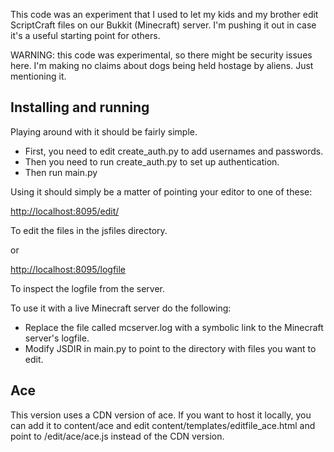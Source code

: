 This code was an experiment that I used to let my kids and my brother
edit ScriptCraft files on our Bukkit (Minecraft) server. I'm pushing
it out in case it's a useful starting point for others.

WARNING: this code was experimental, so there might be security issues
here. I'm making no claims about dogs being held hostage by
aliens. Just mentioning it.


Installing and running 
----------------------
Playing around with it should be fairly simple. 

* First, you need to edit create_auth.py to add usernames and passwords. 
* Then you need to run create_auth.py to set up authentication. 
* Then run main.py 

Using it should simply be a matter of pointing your editor to one of these: 

   [http://localhost:8095/edit/](http://localhost:8095/edit/)

   To edit the files in the jsfiles directory. 

or 

   [http://localhost:8095/logfile](http://localhost:8095/logfile)

   To inspect the logfile from the server. 

To use it with a live Minecraft server do the following: 

* Replace the file called mcserver.log with a symbolic link to the Minecraft server's logfile.
* Modify JSDIR in main.py to point to the directory with files you want to edit. 



Ace
--- 

This version uses a CDN version of ace. If you want to host it locally, 
you can add it to content/ace and edit content/templates/editfile_ace.html 
and point to /edit/ace/ace.js instead of the CDN version. 


